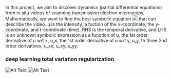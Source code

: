 In this project, we aim to discover dynamics (partial differential equations) from in situ videos of scanning transmission electron microscopy.
Mathematically, we want to find the best symbolic equation
<img src="https://render.githubusercontent.com/render/math?math=%5CLagre%0Au_t%20%3D%20f(u%2C%20u_x%2C%20u_y%2C%20u_xx%2C%20u_xy%2C%20u_yy)">
that can describe the video. u is the intensity, a fuction of the x-coordinate, the y-coordinate, and t-coordinate (time). RHS is the temporal derivative, and LHS is an unknown symbolic expression as a function of u, the 1st order derivative of u wrt x, u_x, the 1st order derivative of u wrt y, u_y, th three 2nd order derivatives, u_xx, u_xy, u_yy. 
### deep learning total variation regularization
![Alt Text](https://media.giphy.com/media/J2V1ppHgClb3RcA3ES/giphy.gif)
![Alt Text](https://media.giphy.com/media/jrnocDRGaJ7VRJnb1w/giphy.gif)
